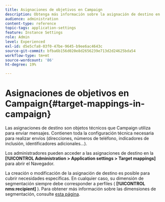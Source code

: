 ```yaml
---
title: Asignaciones de objetivos en Campaign
description: Obtenga más información sobre la asignación de destino en Campaign Standard
audience: administration
content-type: reference
topic-tags: application-settings
feature: Instance Settings
role: Admin
level: Experienced
exl-id: d5e5cfa8-03f0-47be-9645-b9ee6ac4643c
source-git-commit: bfba6b156d020e8d2656239e713d2d24625bda54
workflow-type: tm+mt
source-wordcount: '86'
ht-degree: 19%

---
```


# Asignaciones de objetivos en Campaign{#target-mappings-in-campaign}

Las asignaciones de destino son objetos técnicos que Campaign utiliza para enviar mensajes. Contienen toda la configuración técnica necesaria para realizar envíos (direcciones, números de teléfono, indicadores de inclusión, identificadores adicionales...).

Los administradores pueden acceder a las asignaciones de destino en la **[!UICONTROL Administration > Application settings > Target mappings]** para abrir el Navegador.

La creación o modificación de la asignación de destino es posible para cubrir necesidades específicas. En cualquier caso, su dimensión de segmentación siempre debe corresponder a perfiles ( **[!UICONTROL nms:recipient]** ). Para obtener más información sobre las dimensiones de segmentación, consulte [esta página](../../automating/using/query.md#targeting-dimensions-and-resources).
